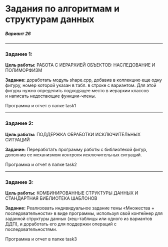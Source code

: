 # Задания по алгоритмам и структурам данных

##### Вариант 26

---

### Задание 1:

**Цель работы:** РАБОТА С ИЕРАРХИЕЙ ОБЪЕКТОВ:
НАСЛЕДОВАНИЕ И ПОЛИМОРФИЗМ

**Задание:** доработать модуль shape.cpp, добавив в коллекцию еще одну
фигуру, номер которой указан в табл. в строке c вариантом. Для
этой фигуры нужно определить подходящее место в иерархии классов
и написать недостающие функции-члены.

Программа и отчет в папке task1

---

### Задание 2:

**Цель работы:** ПОДДЕРЖКА ОБРАБОТКИ ИСКЛЮЧИТЕЛЬНЫХ СИТУАЦИЙ

**Задание:** Переработать программу работы с библиотекой фигур, дополнив ее
механизмом контроля исключительных ситуаций.

Программа и отчет в папке task2

---

### Задание 3:

**Цель работы:** КОМБИНИРОВАННЫЕ СТРУКТУРЫ ДАННЫХ И СТАНДАРТНАЯ БИБЛИОТЕКА ШАБЛОНОВ

**Задание:** Реализовать индивидуальное задание темы «Множества +
последовательности» в виде программы, используя свой контейнер для
заданной структуры данных (хеш-таблицы или одного из вариантов ДДП), и
доработать его для поддержки операций с последовательностями.

Программа и отчет в папке task3
